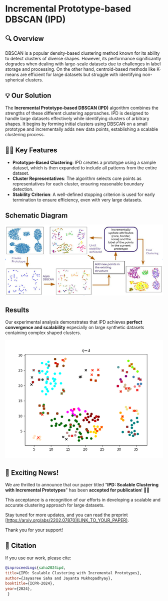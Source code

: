 # Incremental Prototype-based DBSCAN (IPD)

##  🔍 Overview 
DBSCAN is a popular density-based clustering method known for its ability to detect clusters of diverse shapes. However, its performance significantly degrades when dealing with large-scale datasets due to challenges in label storage and processing. On the other hand, centroid-based methods like K-means are efficient for large datasets but struggle with identifying non-spherical clusters.


## 💡 Our Solution

The **Incremental Prototype-based DBSCAN (IPD)** algorithm combines the strengths of these different clustering approaches. IPD is designed to handle large datasets effectively while identifying clusters of arbitrary shapes. It begins by forming initial clusters using DBSCAN on a small prototype and incrementally adds new data points, establishing a scalable clustering process.

## 🚀✨ Key Features

-   **Prototype-Based Clustering**: IPD creates a prototype using a sample dataset, which is then expanded to include all patterns from the entire dataset.
-   **Cluster Representatives**: The algorithm selects core points as representatives for each cluster, ensuring reasonable boundary detection.
-   **Stability Criterion**: A well-defined stopping criterion is used for early termination to ensure efficiency, even with very large datasets.

##  Schematic Diagram
![Flow Diagram](images/work_flow.png)
## Results 
Our experimental analysis demonstrates that IPD achieves **perfect convergence and scalability** especially on large synthetic datasets containing complex shaped clusters.

![Clustering Animation](images/animation.gif)

## 🎉 Exciting News!

We are thrilled to announce that our paper titled "**IPD: Scalable Clustering with Incremental Prototypes**" has been **accepted for publication**! 🚀✨ 

This acceptance is a recognition of our efforts in developing a scalable and accurate clustering approach for large datasets. 

Stay tuned for more updates, and you can read the preprint [https://arxiv.org/abs/2202.07870](LINK_TO_YOUR_PAPER). 

Thank you for your support!





## 📑 Citation

If you use our work, please cite:


```bibtex
@inproceedings{saha2024ipd, 
title={IPD: Scalable Clustering with Incremental Prototypes}, 
author={Jayasree Saha and Jayanta Mukhopadhyay}, 
booktitle={ICPR-2024}, 
year={2024}, 
 }

